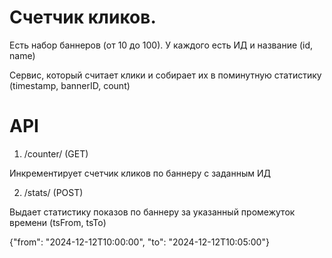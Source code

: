 # Счетчик кликов.
Есть набор баннеров (от 10 до 100). У каждого есть ИД и название (id, name)

Cервис, который считает клики и собирает их в поминутную статистику (timestamp, bannerID, count)

# API

1. /counter/<bannerID> (GET)

Инкрементирует счетчик кликов по баннеру с заданным ИД

2. /stats/<bannerID> (POST)
   
Выдает статистику показов по баннеру за указанный промежуток времени (tsFrom, tsTo)

{"from": "2024-12-12T10:00:00", "to": "2024-12-12T10:05:00"}
